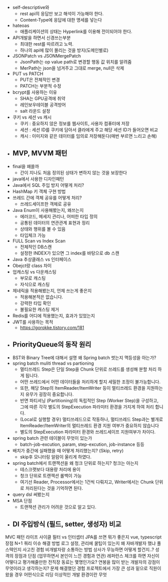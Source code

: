 - self-descriptive와 
  - rest api의 응답만 보고 해석이 가능해야 한다.
  - Content-Type에 응답에 대한 명세를 넣는다
- hateoas
  - 애플리케이션의 상태는 Hyperlink를 이용해 전이되어야 한다.
- API개발을 하면서 신경쓰는부분
  - 최대한 rest를 따르려고 노력.
  - 하나의 api에 많이 몰리는 것을 방지(도메인별로)
- JSONPatch vs JSONMergePatch
  - JsonPath는 op value path로 변경할 행동 값 위치를 알려줌
  - MerPath는 json을 넘겨주고 그대로 merge, null은 삭제
- PUT vs PATCH
  - PUT은 전체적인 변경
  - PATCH는 부분적 수정
- bcrypt를 사용하는 이유
  - SHA는 GPU공격에 취약
  - 레인보우테이블 공격방어
  - salt 라운드 설정
- 쿠키 vs 세션 vs 캐시
  - 쿠키 : 중요하지 않은 정보를 웹사이트, 사용자 컴퓨터에 저장
  - 세션 : 세션 ID를 쿠키에 담아서 클라에게 주고 해당 세션 ID가 들어오면 비교
  - 캐시 : 이미지와 같은 데이터를 임의로 저장해둔다(매번 부르면 느리고 손해)
- MVP, MVVM 패턴
  - 
- final을 왜쓸까
  - 간이 지나도 처음 정의된 상태가 변하지 않는 것을 보장한다
- java에서 사용한 디자인패턴
- Java에서 SQL 주입 방지 어떻게 처리?
- HashMap 키 객체 구현 방법
- 쓰레드 간에 객체 공유를 어떻게 처리?
  - 쓰레드세이프한 객체로 공유
- Java Enum이 사용해봤는지, 왜쓰는지
  - 에러코드, 메세지 관리나, 어떠한 타입 정의
  - 공통된 데이터의 연관관계 표현과 정리
  - 상태와 행위를 볼 수 있음
  - 타입체크 가능
- FULL Scan vs Index Scan
  - 전체적인 DB스캔
  - 설정한 INDEX가 있으면 그 index를 바탕으로 db 스캔
- Java 추상클래스 vs 인터페이스
- Obejct랑 class 차이
- 업캐스팅 vs 다운캐스팅
  - 부모로 캐스팅
  - 자식으로 캐스팅
- 제네릭을 적용해봤는지, 언제 쓰는게 좋은지
  - 적용해본적은 없습니다.
  - 강력한 타입 확인
  - 불필요한 캐스팅 제거
- Redis를 어디에 적용했는지, 효과가 있었는지
- JWT를 사용하는 목적
  - https://gorokke.tistory.com/181
- PriorityQueue의 동작 원리
  -
- BST와 Binary Tree에 대해서 설명
왜 Spring batch 썻는지
멱등성을 아는가?
- spring batch muliti thread vs partioning
  - 멀티쓰레드 Step은 단일 Step을 Chunk 단위로 쓰레드를 생성해 분할 처리 하게 됩니다.
  - 어떤 쓰레드에서 어떤 데이터들을 처리하게 할지 세밀한 조정이 불가능합니다.
  - 또한, 해당 Step의 ItemReader/ItemWriter 등이 멀티쓰레드 환경을 지원하는지 유무가 굉장히 중요합니다.
  - 반면 파티셔닝 (Partitioning)의 독립적인 Step (Worker Step)을 구성하고, 그에 따른 각각 별도의 StepExecution 파라미터 환경을 가지게 하여 처리 합니다.
  - (Local로 실행할 경우) 멀티쓰레드으로 작동하나, 멀티쓰레드 Step과는 별개로 ItemReader/ItemWriter의 멀티쓰레드 환경 지원 여부가 중요하지 않습니다
  - 별도의 StepExecution 파라미터 환경와 쓰레드세이프 지원여부가 차이다.
- spring batch 관련 테이블이 무엇이 있는가
  - batch-job-excution, param, step-excution, job-instance 등등
- 배치가 중간에 실패했을 때 어떻게 처리했는지? (Skip, retry)
  - skip후 모니터링 알람이 울리게 하였다.
- spring batch에서 트랜잭션을 왜 청크 단위로 하는지? 청크는 아는지
  - 테스크랫보다 대용량 처리에 용이
  - 청크 단위로 트랜잭션 롤백이 가능
  - 여기선 Reader, Processor에서는 1건씩 다뤄지고, Writer에서는 Chunk 단위로 처리된다는 것을 기억하면 된다.
- query dsl 써봤는지
- MSA 단점
  - 트랜잭션 관리가 어려운 것으로 알고 있다.
- DI 주입방식 (필드, setter, 생성자) 비교
  - 
MVC 패턴 라이프 사이클
필터 vs 인터셉터
JPA를 쓰면 뭐가 좋은지
vue, typescript 장점
N+1 쿼리 이슈 해결 방법
로그 설정, 관리에 꿀팁이 있는지
왜 자바개발자 했냐
풀스텍인지
사고친 경험
비개발자랑 소통하는 방법
상사가 무능하면 어떻게 할건지..?
성격의 장점과 단점 (업무하면서 본인이 느낀 경험과 연관)
레퍼런스 체크를 하면 자신이 어떻다고 평가해줄만한 전직장 동료는 몇명인가요?
연봉을 많이 받는 개발자의 강점이 무엇이라고 생각하는지?
문제 해결했던 경험
프로젝트에서 가장 큰 성과
밑으로 직원이 왔을 경우 어떤식으로 리딩
이상적인 개발 환경이란 무엇